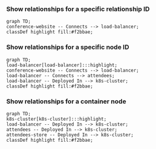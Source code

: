 ### Show relationships for a specific relationship ID
```mermaid
graph TD;
conference-website -- Connects --> load-balancer;
classDef highlight fill:#f2bbae;
```

### Show relationships for a specific node ID
```mermaid
graph TD;
load-balancer[load-balancer]:::highlight;
conference-website -- Connects --> load-balancer;
load-balancer -- Connects --> attendees;
load-balancer -- Deployed In --> k8s-cluster;
classDef highlight fill:#f2bbae;
```

### Show relationships for a container node
```mermaid
graph TD;
k8s-cluster[k8s-cluster]:::highlight;
load-balancer -- Deployed In --> k8s-cluster;
attendees -- Deployed In --> k8s-cluster;
attendees-store -- Deployed In --> k8s-cluster;
classDef highlight fill:#f2bbae;
```